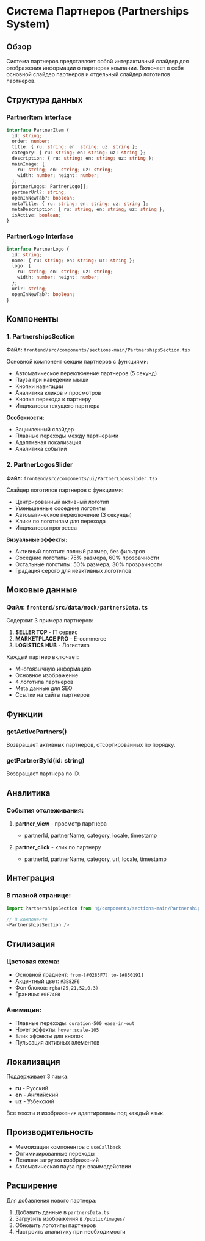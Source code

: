 # Система Партнеров (Partnerships System)

## Обзор

Система партнеров представляет собой интерактивный слайдер для отображения информации о партнерах компании. Включает в себя основной слайдер партнеров и отдельный слайдер логотипов партнеров.

## Структура данных

### PartnerItem Interface
```typescript
interface PartnerItem {
  id: string;
  order: number;
  title: { ru: string; en: string; uz: string };
  category: { ru: string; en: string; uz: string };
  description: { ru: string; en: string; uz: string };
  mainImage: {
    ru: string; en: string; uz: string;
    width: number; height: number;
  };
  partnerLogos: PartnerLogo[];
  partnerUrl?: string;
  openInNewTab?: boolean;
  metaTitle: { ru: string; en: string; uz: string };
  metaDescription: { ru: string; en: string; uz: string };
  isActive: boolean;
}
```

### PartnerLogo Interface
```typescript
interface PartnerLogo {
  id: string;
  name: { ru: string; en: string; uz: string };
  logo: {
    ru: string; en: string; uz: string;
    width: number; height: number;
  };
  url?: string;
  openInNewTab?: boolean;
}
```

## Компоненты

### 1. PartnershipsSection
**Файл:** `frontend/src/components/sections-main/PartnershipsSection.tsx`

Основной компонент секции партнеров с функциями:
- Автоматическое переключение партнеров (5 секунд)
- Пауза при наведении мыши
- Кнопки навигации
- Аналитика кликов и просмотров
- Кнопка перехода к партнеру
- Индикаторы текущего партнера

**Особенности:**
- Зацикленный слайдер
- Плавные переходы между партнерами
- Адаптивная локализация
- Аналитика событий

### 2. PartnerLogosSlider
**Файл:** `frontend/src/components/ui/PartnerLogosSlider.tsx`

Слайдер логотипов партнеров с функциями:
- Центрированный активный логотип
- Уменьшенные соседние логотипы
- Автоматическое переключение (3 секунды)
- Клики по логотипам для перехода
- Индикаторы прогресса

**Визуальные эффекты:**
- Активный логотип: полный размер, без фильтров
- Соседние логотипы: 75% размера, 60% прозрачности
- Остальные логотипы: 50% размера, 30% прозрачности
- Градация серого для неактивных логотипов

## Моковые данные

### Файл: `frontend/src/data/mock/partnersData.ts`

Содержит 3 примера партнеров:
1. **SELLER TOP** - IT сервис
2. **MARKETPLACE PRO** - E-commerce
3. **LOGISTICS HUB** - Логистика

Каждый партнер включает:
- Многоязычную информацию
- Основное изображение
- 4 логотипа партнеров
- Meta данные для SEO
- Ссылки на сайты партнеров

## Функции

### getActivePartners()
Возвращает активных партнеров, отсортированных по порядку.

### getPartnerById(id: string)
Возвращает партнера по ID.

## Аналитика

### События отслеживания:

1. **partner_view** - просмотр партнера
   - partnerId, partnerName, category, locale, timestamp

2. **partner_click** - клик по партнеру
   - partnerId, partnerName, category, url, locale, timestamp

## Интеграция

### В главной странице:
```typescript
import PartnershipsSection from '@/components/sections-main/PartnershipsSection';

// В компоненте
<PartnershipsSection />
```

## Стилизация

### Цветовая схема:
- Основной градиент: `from-[#0283F7] to-[#850191]`
- Акцентный цвет: `#3B82F6`
- Фон блоков: `rgba(25,21,52,0.3)`
- Границы: `#0F74EB`

### Анимации:
- Плавные переходы: `duration-500 ease-in-out`
- Hover эффекты: `hover:scale-105`
- Блик эффекты для кнопок
- Пульсация активных элементов

## Локализация

Поддерживает 3 языка:
- **ru** - Русский
- **en** - Английский  
- **uz** - Узбекский

Все тексты и изображения адаптированы под каждый язык.

## Производительность

- Мемоизация компонентов с `useCallback`
- Оптимизированные переходы
- Ленивая загрузка изображений
- Автоматическая пауза при взаимодействии

## Расширение

Для добавления нового партнера:
1. Добавить данные в `partnersData.ts`
2. Загрузить изображения в `/public/images/`
3. Обновить логотипы партнеров
4. Настроить аналитику при необходимости 